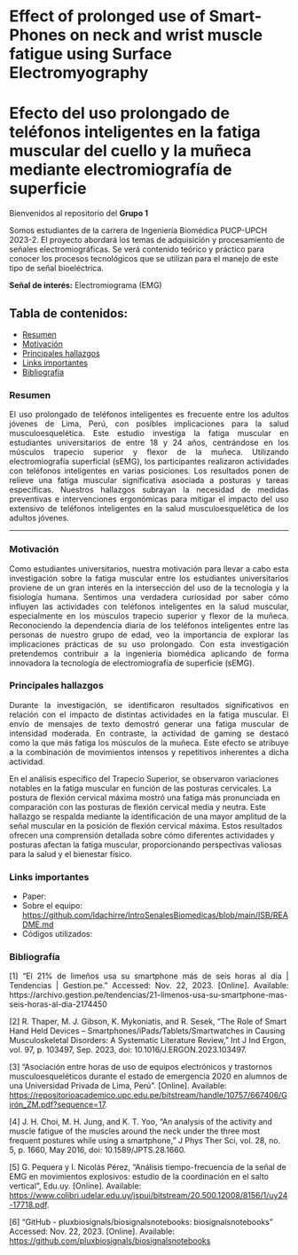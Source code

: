 # Effect of prolonged use of Smart-Phones on neck and wrist muscle fatigue using Surface Electromyography
# Efecto del uso prolongado de teléfonos inteligentes en la fatiga muscular del cuello y la muñeca mediante electromiografía de superficie

Bienvenidos al repositorio del **Grupo 1**

Somos estudiantes de la carrera de Ingeniería Biomédica PUCP-UPCH 2023-2.
El proyecto abordará los temas de adquisición y procesamiento de señales electromiográficas. Se verá contenido teórico y práctico para conocer los procesos tecnológicos que se utilizan para el manejo de este tipo de señal bioeléctrica.

**Señal de interés:** Electromiograma (EMG)

<h2 align="justify"> 
Tabla de contenidos:
</h2>

- [Resumen](#resumen)
- [Motivación](#motivación)
- [Principales hallazgos](#principales-hallazgos)
- [Links importantes](#links-importantes)
- [Bibliografía](#bibliografía)
  
### Resumen
<p align="justify"> 
El uso prolongado de teléfonos inteligentes es frecuente entre los adultos jóvenes de Lima, Perú, con posibles implicaciones para la salud musculoesquelética. Este estudio investiga la fatiga muscular en estudiantes universitarios de entre 18 y 24 años, centrándose en los músculos trapecio superior y flexor de la muñeca. Utilizando electromiografía superficial (sEMG), los participantes realizaron actividades con teléfonos inteligentes en varias posiciones. Los resultados ponen de relieve una fatiga muscular significativa asociada a posturas y tareas específicas. Nuestros hallazgos subrayan la necesidad de medidas preventivas e intervenciones ergonómicas para mitigar el impacto del uso extensivo de teléfonos inteligentes en la salud musculoesquelética de los adultos jóvenes.
</p>

---

### Motivación
<p align="justify"> 
Como estudiantes universitarios, nuestra motivación para llevar a cabo esta investigación sobre la fatiga muscular entre los estudiantes universitarios proviene de un gran interés en la intersección del uso de la tecnología y la fisiología humana. Sentimos una verdadera curiosidad por saber cómo influyen las actividades con teléfonos inteligentes en la salud muscular, especialmente en los músculos trapecio superior y flexor de la muñeca. Reconociendo la dependencia diaria de los teléfonos inteligentes entre las personas de nuestro grupo de edad, veo la importancia de explorar las implicaciones prácticas de su uso prolongado. Con esta investigación pretendemos contribuir a la ingeniería biomédica aplicando de forma innovadora la tecnología de electromiografía de superficie (sEMG).   
</p>

### Principales hallazgos
<p align="justify"> 
Durante la investigación, se identificaron resultados significativos en relación con el impacto de distintas actividades en la fatiga muscular. El envío de mensajes de texto demostró generar una fatiga muscular de intensidad moderada. En contraste, la actividad de gaming se destacó como la que más fatiga los músculos de la muñeca. Este efecto se atribuye a la combinación de movimientos intensos y repetitivos inherentes a dicha actividad.

En el análisis específico del Trapecio Superior, se observaron variaciones notables en la fatiga muscular en función de las posturas cervicales. La postura de flexión cervical máxima mostró una fatiga más pronunciada en comparación con las posturas de flexión cervical media y neutra. Este hallazgo se respalda mediante la identificación de una mayor amplitud de la señal muscular en la posición de flexión cervical máxima. Estos resultados ofrecen una comprensión detallada sobre cómo diferentes actividades y posturas afectan la fatiga muscular, proporcionando perspectivas valiosas para la salud y el bienestar físico. 
</p>

### Links importantes
* Paper:
* Sobre el equipo: https://github.com/ldachirre/IntroSenalesBiomedicas/blob/main/ISB/README.md
* Códigos utilizados:  


### Bibliografía
<p align="justify"> 
[1]    	“El 21% de limeños usa su smartphone más de seis horas al día | Tendencias | Gestion.pe.” Accessed: Nov. 22, 2023. [Online]. Available: https://archivo.gestion.pe/tendencias/21-limenos-usa-su-smartphone-mas-seis-horas-al-dia-2174450

[2]    	R. Thaper, M. J. Gibson, K. Mykoniatis, and R. Sesek, “The Role of Smart Hand Held Devices – Smartphones/iPads/Tablets/Smartwatches in Causing Musculoskeletal Disorders: A Systematic Literature Review,” Int J Ind Ergon, vol. 97, p. 103497, Sep. 2023, doi: 10.1016/J.ERGON.2023.103497.

[3] “Asociación entre horas de uso de equipos electrónicos y trastornos musculoesqueléticos durante el estado de emergencia 2020 en alumnos de una Universidad Privada de Lima, Perú”. [Online]. Available: https://repositorioacademico.upc.edu.pe/bitstream/handle/10757/667406/Girón_ZM.pdf?sequence=17.

[4]   	J. H. Choi, M. H. Jung, and K. T. Yoo, “An analysis of the activity and muscle fatigue of the muscles around the neck under the three most frequent postures while using a smartphone,” J Phys Ther Sci, vol. 28, no. 5, p. 1660, May 2016, doi: 10.1589/JPTS.28.1660.

[5] G. Pequera y I. Nicolás Pérez, “Análisis tiempo-frecuencia de la señal de EMG en movimientos explosivos: estudio de la coordinación en el salto vertical”, Edu.uy. [Online]. Available: https://www.colibri.udelar.edu.uy/jspui/bitstream/20.500.12008/8156/1/uy24-17718.pdf. 

[6] “GitHub - pluxbiosignals/biosignalsnotebooks: biosignalsnotebooks” Accessed: Nov. 22, 2023. [Online]. Available: https://github.com/pluxbiosignals/biosignalsnotebooks
</p>
